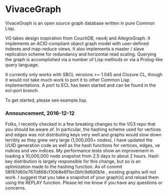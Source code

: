 VivaceGraph
===============

VivaceGraph is an open source graph database written in pure Common Lisp.

VG takes design inspiration from CouchDB, neo4j and AllegroGraph.  It implements an ACID-compliant object graph model with user-defined indexes and map-reduce views.  It also implements a master / slave replication scheme for redundancy and horizontal read scaling.  Querying the graph is accomplished via a number of Lisp methods or via a Prolog-like query language.

It currently only works with SBCL versions >= 1.045 and Clozure CL, though it would not take much work to port it to other Common Lisp implementations. A port to ECL has been started and can be found in the ecl-port branch.

To get started, please see example.lisp.

### Announcement, 2016-12-12

Folks, I recently checked in a few breaking changes to the VG3 repo that
you should be aware of.  In particular, the hashing scheme used for
vertices and edges was not distributing keys very well and graphs would
slow down terribly as they grew very large (1,000,000+ nodes).  I have
updated the UUID generation code as well as the hash functions for
vertices, edges, ve indices and vev indices.  My performance tests show
an improvement in loading a 10,000,000 node snapshot from 2.5 days to
about 2 hours.  Hash key distribution is largely responsible for this
change, but so is an optimization made to the hashing function.  As of
commit 58f87d60e767d868cf30b8e6f1ec0bfc9d6d0b1e , existing graphs will
not work.  I suggest that you take a snapshot of your graph(s) and
reload them using the REPLAY function.  Please let me know if you have
any questions or concerns.
